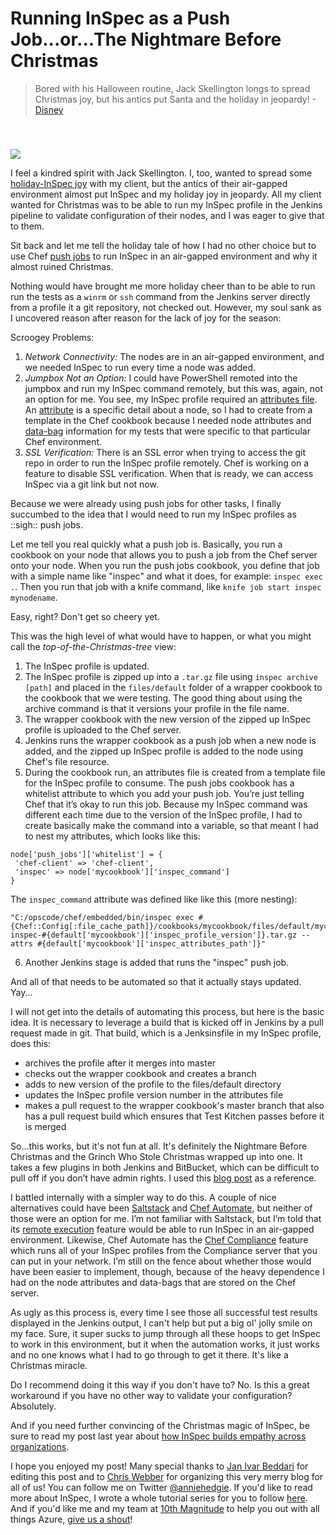 # Running InSpec as a Push Job...or...The Nightmare Before Christmas

> Bored with his Halloween routine, Jack Skellington longs to spread Christmas joy, but his antics put Santa and the holiday in jeopardy! - [Disney](http://movies.disney.com/the-nightmare-before-christmas)

<img src='https://media.giphy.com/media/4rKzbIk2U8dnW/giphy.gif' style='display: block; margin-left: auto; margin-right: auto; padding-top: 40px' />

I feel a kindred spirit with Jack Skellington. I, too, wanted to spread some [holiday-InSpec joy](http://sysadvent.blogspot.com/2016/12/day-3-building-empathy-devopsec-story.html) with my client, but the antics of their air-gapped environment almost put InSpec and my holiday joy in jeopardy. All my client wanted for Christmas was to be able to run my InSpec profile in the Jenkins pipeline to validate configuration of their nodes, and I was eager to give that to them.

Sit back and let me tell the holiday tale of how I had no other choice but to use Chef [push jobs](http://sysadvent.blogspot.com/2013/12/day-9-getting-pushy-with-chef.html) to run InSpec in an air-gapped environment and why it almost ruined Christmas.

Nothing would have brought me more holiday cheer than to be able to run run the tests as a `winrm` or `ssh` command from the Jenkins server directly from a profile it a git repository, not checked out. However, my soul sank as I uncovered reason after reason for the lack of joy for the season:

Scroogey Problems:
1) _Network Connectivity:_ The nodes are in an air-gapped environment, and we needed InSpec to run every time a node was added.
2) _Jumpbox Not an Option:_ I could have PowerShell remoted into the jumpbox and run my InSpec command remotely, but this was, again, not an option for me. You see, my InSpec profile required an [attributes file](http://www.anniehedgie.com/inspec-basics-10). An [attribute](https://docs.chef.io/attributes.html) is a specific detail about a node, so I had to create from a template in the Chef cookbook because I needed node attributes and [data-bag](https://docs.chef.io/data_bags.html) information for my tests that were specific to that particular Chef environment.
3) _SSL Verification:_ There is an SSL error when trying to access the git repo in order to run the InSpec profile remotely. Chef is working on a feature to disable SSL verification. When that is ready, we can access InSpec via a git link but not now.

Because we were already using push jobs for other tasks, I finally succumbed to the idea that I would need to run my InSpec profiles as ::sigh:: push jobs.

Let me tell you real quickly what a push job is. Basically, you run a cookbook on your node that allows you to push a job from the Chef server onto your node. When you run the push jobs cookbook, you define that job with a simple name like "inspec" and what it does, for example: `inspec exec .`. Then you run that job with a knife command, like `knife job start inspec mynodename`.

Easy, right? Don't get so cheery yet.

This was the high level of what would have to happen, or what you might call the _top-of-the-Christmas-tree_ view:
1) The InSpec profile is updated.
2) The InSpec profile is zipped up into a `.tar.gz` file using `inspec archive [path]` and placed in the `files/default` folder of a wrapper cookbook to the cookbook that we were testing. The good thing about using the archive command is that it versions your profile in the file name.
3) The wrapper cookbook with the new version of the zipped up InSpec profile is uploaded to the Chef server.
4) Jenkins runs the wrapper cookbook as a push job when a new node is added, and the zipped up InSpec profile is added to the node using Chef's file resource.
5) During the cookbook run, an attributes file is created from a template file for the InSpec profile to consume. The push jobs cookbook has a whitelist attribute to which you add your push job. You’re just telling Chef that it’s okay to run this job. Because my InSpec command was different each time due to the version of the InSpec profile, I had to create basically make the command into a variable, so that meant I had to nest my attributes, which looks like this:
```
node['push_jobs']['whitelist'] = {
 'chef-client' => 'chef-client',
 'inspec' => node['mycookbook']['inspec_command']
}
```
The `inspec_command` attribute was defined like like this (more nesting):
```
"C:/opscode/chef/embedded/bin/inspec exec #{Chef::Config[:file_cache_path]}/cookbooks/mycookbook/files/default/mycookbook-inspec-#{default['mycookbook']['inspec_profile_version']}.tar.gz --attrs #{default['mycookbook']['inspec_attributes_path']}"
```
6) Another Jenkins stage is added that runs the "inspec" push job.

And all of that needs to be automated so that it actually stays updated. Yay...

I will not get into the details of automating this process, but here is the basic idea. It is necessary to leverage a build that is kicked off in Jenkins by a pull request made in git. That build, which is a Jenksinsfile in my InSpec profile, does this:
- archives the profile after it merges into master
- checks out the wrapper cookbook and creates a branch
- adds to new version of the profile to the files/default directory
- updates the InSpec profile version number in the attributes file
- makes a pull request to the wrapper cookbook's master branch that also has a pull request build which ensures that Test Kitchen passes before it is merged

So...this works, but it's not fun at all. It's definitely the Nightmare Before Christmas and the Grinch Who Stole Christmas wrapped up into one. It takes a few plugins in both Jenkins and BitBucket, which can be difficult to pull off if you don’t have admin rights. I used this [blog post](http://hedge-ops.com/cookbook-pipeline-with-jenkinsfile/) as a reference. 

I battled internally with a simpler way to do this. A couple of nice alternatives could have been [Saltstack](https://saltstack.com/) and [Chef Automate](https://docs.chef.io/chef_automate.html), but neither of those were an option for me. I’m not familiar with Saltstack, but I’m told that its [remote execution](https://saltstack.com/remote-execution/) feature would be able to run InSpec in an air-gapped environment. Likewise, Chef Automate has the [Chef Compliance](https://www.chef.io/automate/#automate-compliance) feature which runs all of your InSpec profiles from the Compliance server that you can put in your network. I’m still on the fence about whether those would have been easier to implement, though, because of the heavy dependence I had on the node attributes and data-bags that are stored on the Chef server.

As ugly as this process is, every time I see those all successful test results displayed in the Jenkins output, I can't help but put a big ol' jolly smile on my face. Sure, it super sucks to jump through all these hoops to get InSpec to work in this environment, but it when the automation works, it just works and no one knows what I had to go through to get it there. It's like a Christmas miracle.

Do I recommend doing it this way if you don't have to? No. Is this a great workaround if you have no other way to validate your configuration? Absolutely.

And if you need further convincing of the Christmas magic of InSpec, be sure to read my post last year about [how InSpec builds empathy across organizations](http://sysadvent.blogspot.com/2016/12/day-3-building-empathy-devopsec-story.html).

I hope you enjoyed my post! Many special thanks to [Jan Ivar Beddari](https://twitter.com/beddari) for editing this post and to [Chris Webber](https://twitter.com/cwebber) for organizing this very merry blog for all of us! You can follow me on Twitter [@anniehedgie](https://twitter.com/anniehedgie). If you'd like to read more about InSpec, I wrote a whole tutorial series for you to follow [here](http://www.anniehedgie.com/inspec/). And if you'd like me and my team at [10th Magnitude](https://www.10thmagnitude.com/contact/) to help you out with all things Azure, [give us a shout](https://www.10thmagnitude.com/contact/)!
